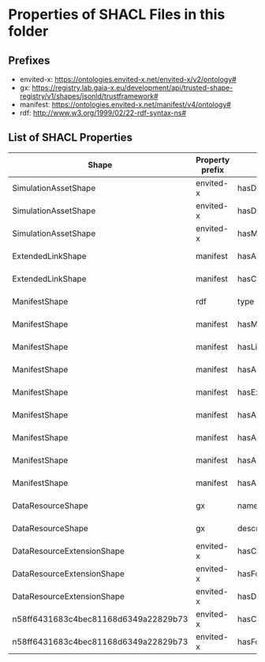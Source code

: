 # Properties of SHACL Files in this folder

## Prefixes

- envited-x: <https://ontologies.envited-x.net/envited-x/v2/ontology#>
- gx: <https://registry.lab.gaia-x.eu/development/api/trusted-shape-registry/v1/shapes/jsonld/trustframework#>
- manifest: <https://ontologies.envited-x.net/manifest/v4/ontology#>
- rdf: <http://www.w3.org/1999/02/22-rdf-syntax-ns#>

## List of SHACL Properties

| Shape | Property prefix | Property | MinCount | MaxCount | Description | Datatype/NodeKind | Filename |
| --- | --- | --- | --- | --- | --- | --- | --- |
| SimulationAssetShape | envited-x | hasDataResource | 1 | 1 |  |  | envited-x_shacl.ttl |
| SimulationAssetShape | envited-x | hasDataResourceExtension | 0 |  |  |  | envited-x_shacl.ttl |
| SimulationAssetShape | envited-x | hasManifest | 1 | 1 |  |  | envited-x_shacl.ttl |
| ExtendedLinkShape | manifest | hasAccessRole |  |  |  |  | envited-x_shacl.ttl |
| ExtendedLinkShape | manifest | hasCategory |  |  |  |  | envited-x_shacl.ttl |
| ManifestShape | rdf | type |  |  |  |  | envited-x_shacl.ttl |
| ManifestShape | manifest | hasManifestReference |  |  |  |  | envited-x_shacl.ttl |
| ManifestShape | manifest | hasLicense |  |  |  |  | envited-x_shacl.ttl |
| ManifestShape | manifest | hasArtifacts |  |  |  |  | envited-x_shacl.ttl |
| ManifestShape | manifest | hasExternalArtifacts |  |  |  |  | envited-x_shacl.ttl |
| ManifestShape | manifest | hasArtifacts |  |  |  |  | envited-x_shacl.ttl |
| ManifestShape | manifest | hasArtifacts |  |  |  |  | envited-x_shacl.ttl |
| ManifestShape | manifest | hasArtifacts |  |  |  |  | envited-x_shacl.ttl |
| ManifestShape | manifest | hasArtifacts |  |  |  |  | envited-x_shacl.ttl |
| DataResourceShape | gx | name | 1 | 1 |  | <http://www.w3.org/2001/XMLSchema#string> | envited-x_shacl.ttl |
| DataResourceShape | gx | description | 1 | 1 |  | <http://www.w3.org/2001/XMLSchema#string> | envited-x_shacl.ttl |
| DataResourceExtensionShape | envited-x | hasContent | 1 |  |  |  | envited-x_shacl.ttl |
| DataResourceExtensionShape | envited-x | hasFormat | 1 |  |  |  | envited-x_shacl.ttl |
| DataResourceExtensionShape | envited-x | hasDataResourceExtension |  |  |  |  | envited-x_shacl.ttl |
| n58ff6431683c4bec81168d6349a22829b73 | envited-x | hasContent | 1 |  |  |  | envited-x_shacl.ttl |
| n58ff6431683c4bec81168d6349a22829b73 | envited-x | hasFormat | 1 |  |  |  | envited-x_shacl.ttl |
